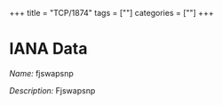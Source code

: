 +++
title = "TCP/1874"
tags = [""]
categories = [""]
+++

# IANA Data

_Name:_ fjswapsnp

_Description:_ Fjswapsnp

